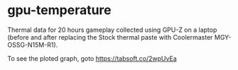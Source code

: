 # gpu-temperature
Thermal data for 20 hours gameplay collected using GPU-Z on a laptop (before and after replacing the Stock thermal paste with Coolermaster MGY-OSSG-N15M-R1).

To see the ploted graph, goto https://tabsoft.co/2wpUvEa
